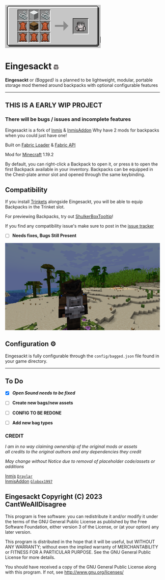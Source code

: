 ![](https://github.com/CantWeAllDisagree/Eingesackt/blob/main/resources/craft.png)

# Eingesackt  ![](https://github.com/CantWeAllDisagree/Eingesackt/blob/main/src/main/resources/assets/bagged/textures/item/eingesackt_backpack.png)

**Eingesackt** or *(Bagged)* is a planned to be lightweight, modular, 
portable storage mod themed around backpacks with optional configurable features

---
## **THIS IS A EARLY WIP PROJECT** 

### **There will be bugs / issues and incomplete features**


Eingesackt is a fork of [Inmis](https://github.com/Draylar/inmis) & [InmisAddon](https://github.com/Globox1997/InmisAddon) 
Why have 2 mods for backpacks when you could just have one! 

Built on [Fabric Loader](https://fabricmc.net/) & [Fabric API](https://www.curseforge.com/minecraft/mc-mods/fabric-api) 

Mod for [Minecraft](https://www.minecraft.net/en-us) 1.19.2


By default, you can right-click a Backpack to open it, or press `B` to open the first Backpack available in your inventory.
Backpacks can be equipped in the Chest-plate armor slot and opened through the same keybinding.

## Compatibility

If you install [Trinkets](https://www.curseforge.com/minecraft/mc-mods/trinkets-fabric) alongside Eingesackt, you will be able to equip Backpacks in the Trinket slot.

For previewing Backpacks, try out [ShulkerBoxTooltip](https://www.curseforge.com/minecraft/mc-mods/shulkerboxtooltip)!

If you find any compatibility issue's make sure to post in the [issue tracker](https://github.com/CantWeAllDisagree/Eingesackt/issues)

- [ ] **Needs fixes, Bugs Still Present**

![](https://github.com/CantWeAllDisagree/Eingesackt/blob/main/resources/screenshot.png)



## Configuration ⚙

Eingesackt is fully configurable through the `config/bagged.json` file found in your game directory.


---

## To Do
- [x] ***Open Sound needs to be fixed***
- [ ] **Create new bags/new assets**
- [ ] **CONFIG TO BE REDONE**
- [ ] **Add new bag types**


### CREDIT

*I am in no way claiming ownership of the original mods or assets  
all credits to the original authors and any dependencies they credit*

*May change without Notice due to removal of placeholder code/assets or additions*

[Inmis](https://github.com/Draylar/inmis) [`Draylar`](https://github.com/Draylar)  
[InmisAddon](https://github.com/Globox1997/InmisAddon) [`Globox1997`](https://github.com/Globox1997)


## Eingesackt  Copyright (C) 2023 CantWeAllDisagree   

This program is free software: you can redistribute it and/or modify
it under the terms of the GNU General Public License as published by
the Free Software Foundation, either version 3 of the License, or
(at your option) any later version.

This program is distributed in the hope that it will be useful,
but WITHOUT ANY WARRANTY; without even the implied warranty of
MERCHANTABILITY or FITNESS FOR A PARTICULAR PURPOSE.  See the
GNU General Public License for more details.

You should have received a copy of the GNU General Public License
along with this program.  If not, see <http://www.gnu.org/licenses/>
